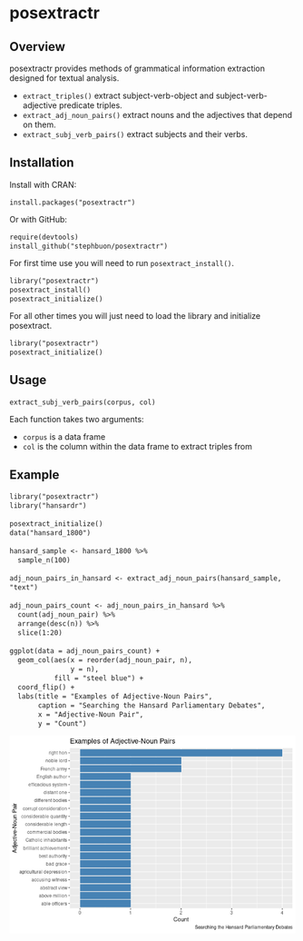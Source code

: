 # posextractr

## Overview

posextractr provides methods of grammatical information extraction designed for textual analysis.

- `extract_triples()` extract subject-verb-object and subject-verb-adjective predicate triples.
- `extract_adj_noun_pairs()` extract nouns and the adjectives that depend on them.
- `extract_subj_verb_pairs()` extract subjects and their verbs. 

## Installation

Install with CRAN: 
```
install.packages("posextractr")
```

Or with GitHub: 
```
require(devtools)
install_github("stephbuon/posextractr")
```

For first time use you will need to run `posextract_install()`.
```
library("posextractr")
posextract_install()
posextract_initialize()
```

For all other times you will just need to load the library and initialize posextract. 
```
library("posextractr")
posextract_initialize()
```

## Usage

```
extract_subj_verb_pairs(corpus, col)
```

Each function takes two arguments:

- `corpus` is a data frame 
- `col` is the column within the data frame to extract triples from

## Example

```
library("posextractr")
library("hansardr")

posextract_initialize()
data("hansard_1800")

hansard_sample <- hansard_1800 %>%
  sample_n(100)

adj_noun_pairs_in_hansard <- extract_adj_noun_pairs(hansard_sample, "text")

adj_noun_pairs_count <- adj_noun_pairs_in_hansard %>%
  count(adj_noun_pair) %>%
  arrange(desc(n)) %>%
  slice(1:20)

ggplot(data = adj_noun_pairs_count) +
  geom_col(aes(x = reorder(adj_noun_pair, n), 
               y = n),
           fill = "steel blue") +
  coord_flip() +
  labs(title = "Examples of Adjective-Noun Pairs",
       caption = "Searching the Hansard Parliamentary Debates",
       x = "Adjective-Noun Pair",
       y = "Count") 
```

![placeholder](https://github.com/stephbuon/posextractr/blob/master/demo/rplot.png)

